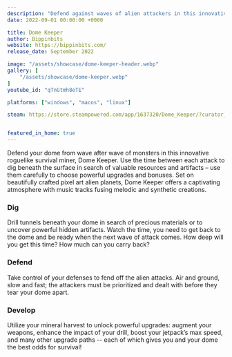 ```yaml
---
description: "Defend against waves of alien attackers in this innovative roguelike survival miner. Dig for resources and choose from powerful upgrade paths. Is there enough time to mine a little deeper and get back to defend before the monsters attack your dome?"
date: 2022-09-01 00:00:00 +0000

title: Dome Keeper
author: Bippinbits
website: https://bippinbits.com/
release_date: September 2022

image: "/assets/showcase/dome-keeper-header.webp"
gallery: [
	"/assets/showcase/dome-keeper.webp"
]
youtube_id: "qTnGtmh8eTE"

platforms: ["windows", "macos", "linux"]

steam: https://store.steampowered.com/app/1637320/Dome_Keeper/?curator_clanid=41324400


featured_in_home: true
---
```


<p>
  Defend your dome from wave after wave of monsters in this innovative roguelike survival miner, Dome Keeper. Use the time between each attack to dig beneath the surface in search of valuable resources and artifacts – use them carefully to choose powerful upgrades and bonuses. Set on beautifully crafted pixel art alien planets, Dome Keeper offers a captivating atmosphere with music tracks fusing melodic and synthetic creations.
</p>
<h3>Dig</h3>
<p>
	Drill tunnels beneath your dome in search of precious materials or to uncover powerful hidden artifacts. Watch the time, you need to get back to the dome and be ready when the next wave of attack comes. How deep will you get this time? How much can you carry back?
</p>
<h3>Defend</h3>
<p>
	Take control of your defenses to fend off the alien attacks. Air and ground, slow and fast; the attackers must be prioritized and dealt with before they tear your dome apart.
</p>
<h3>Develop</h3>
<p>
	Utilize your mineral harvest to unlock powerful upgrades: augment your weapons, enhance the impact of your drill, boost your jetpack’s max speed, and many other upgrade paths -- each of which gives you and your dome the best odds for survival!
</p>
